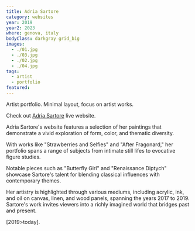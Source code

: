 ```yaml
---
title: Adria Sartore
category: websites
year: 2019
year2: 2023
where: genova, italy
bodyClass: darkgray grid_big
images:
  - ./01.jpg
  - ./03.jpg
  - ./02.jpg
  - ./04.jpg
tags:
  - artist
  - portfolio
featured:
---
```


Artist portfolio. Minimal layout, focus on artist works.

Check out [Adria Sartore](https://adriasartore.com?source=rokma.com) live website.

Adria Sartore's website features a selection of her paintings that demonstrate a vivid exploration of form, color, and thematic diversity.

With works like "Strawberries and Selfies" and "After Fragonard," her portfolio spans a range of subjects from intimate still lifes to evocative figure studies.

Notable pieces such as "Butterfly Girl" and "Renaissance Diptych" showcase Sartore's talent for blending classical influences with contemporary themes.

Her artistry is highlighted through various mediums, including acrylic, ink, and oil on canvas, linen, and wood panels, spanning the years 2017 to 2019. Sartore's work invites viewers into a richly imagined world that bridges past and present.

[2019>today].
